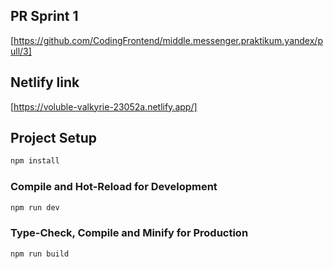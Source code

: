 ## PR Sprint 1

[https://github.com/CodingFrontend/middle.messenger.praktikum.yandex/pull/3]

## Netlify link

[https://voluble-valkyrie-23052a.netlify.app/]

## Project Setup

```sh
npm install
```

### Compile and Hot-Reload for Development

```sh
npm run dev
```

### Type-Check, Compile and Minify for Production

```sh
npm run build
```

